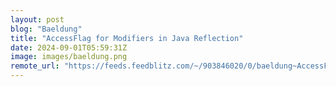 ```yaml
---
layout: post
blog: "Baeldung"
title: "AccessFlag for Modifiers in Java Reflection"
date: 2024-09-01T05:59:31Z
image: images/baeldung.png
remote_url: "https://feeds.feedblitz.com/~/903846020/0/baeldung~AccessFlag-for-Modifiers-in-Java-Reflection"
---
```

